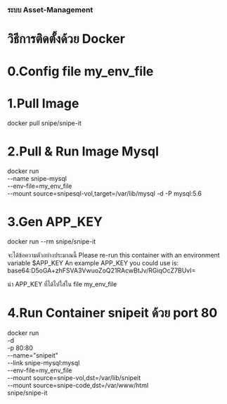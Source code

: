 ### ระบบ Asset-Management

# วิธีการติดตั้งด้วย Docker

# 0.Config file my_env_file

# 1.Pull Image
docker pull snipe/snipe-it

# 2.Pull & Run Image Mysql
docker run \
 --name snipe-mysql \
 --env-file=my_env_file \
 --mount source=snipesql-vol,target=/var/lib/mysql -d -P mysql:5.6

# 3.Gen APP_KEY
docker run --rm snipe/snipe-it

จะได้ข้อความตัวอย่างประมาณนี้
Please re-run this container with an environment variable $APP_KEY
An example APP_KEY you could use is: 
base64:D5oGA+zhFSVA3VwuoZoQ21RAcwBtJv/RGiqOcZ7BUvI=

 นำ APP_KEY ที่ได้ไปใส่ใน file  my_env_file

# 4.Run Container snipeit ด้วย port 80
docker run \
 -d \
 -p 80:80 \
 --name="snipeit" \
 --link snipe-mysql:mysql \
 --env-file=my_env_file \
 --mount source=snipe-vol,dst=/var/lib/snipeit \
 --mount source=snipe-code,dst=/var/www/html \
 snipe/snipe-it
